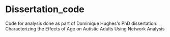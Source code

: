 # Dissertation_code
Code for analysis done as part of Dominique Hughes's PhD dissertation: Characterizing the Effects of Age on Autistic Adults Using Network Analysis
